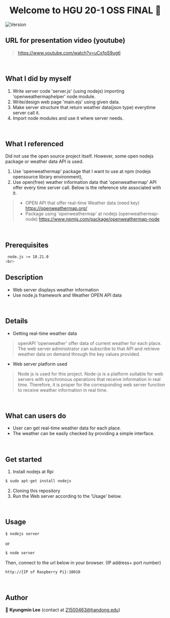 <h1 align="center">Welcome to HGU 20-1 OSS FINAL  👋</h1>
<p>
  <img alt="Version" src="https://img.shields.io/badge/version-1.0-blue.svg?cacheSeconds=2592000" />
</p>


## URL for presentation video (youtube)
> https://www.youtube.com/watch?v=uCxfpS9ugtI
<br>

## What I did by myself
1. Write server code 'server.js' (using nodejs) importing 'openweathermaphelper' node module.
2. Write/design web page 'main.ejs' using given data.
3. Make server structure that return weather data(json type) everytime server call it. 
4. Import node modules and use it where server needs.
<br>


## What I referenced 
Did not use the open source project itself.
However, some open nodejs package or weather data API is used.
1) Use 'openweathermap' package that I want to use at npm (nodejs opensource library environment),
2) Use open(free) weather information data that 'openweathermap' API offer every time server call.
Below is the reference site associated with it.
>- OPEN API that offer real-time Weather data (need key)
> https://openweathermap.org/
>- Package using 'openweathermap' at nodejs (openweathermap-node)
> https://www.npmjs.com/package/openweathermap-node
<br>


## Prerequisites
```sh
 node.js >= 10.21.0 
<br>
```




## Description

- Web server displays weather information
- Use node.js framework and Weather OPEN API data  
<br>




## Details

- Getting real-time weather data
> openAPI 'openweather' offer data of current weather for each place. The web server administrator can subscribe to that API and retrieve weather data on demand through the key values provided.

- Web server platform used
> Node js is used for this project. Node-js is a platform suitable for web servers with synchronous operations that receive information in real time. Therefore, it is proper for the corresponding web server function to receive weather information in real time.  

<br>



## What can users do

- User can get real-time weather data for each place.
- The weather can be easily checked by providing a simple interface.  

<br>



## Get started

1. Install nodejs at Rpi
```sh
$ sudo apt-get install nodejs
```
2. Cloning this repository
3. Run the Web server according to the 'Usage' below.  

<br>



## Usage
```sh
$ nodejs server
```
or
```sh
$ node server
```
Then, connect to the url below in your browser. (IP address+ port number)
```sh
http://{IP of Raspberry Pi}:10010
```  
<br>




## Author
👤 **Kyungmin Lee** (contact at 21500463@handong.edu)

